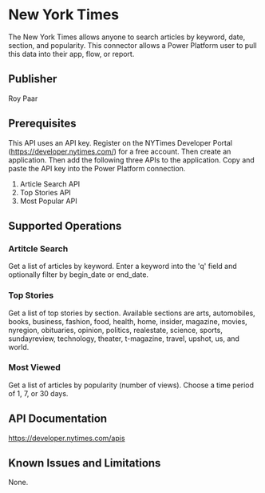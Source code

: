 # New York Times
The New York Times allows anyone to search articles by keyword, date, section, and popularity.  This connector allows a Power Platform user to pull this data into their app, flow, or report.

## Publisher
Roy Paar

## Prerequisites
This API uses an API key.  Register on the NYTimes Developer Portal (https://developer.nytimes.com/) for a free account.  Then create an application.  Then add the following three APIs to the application.  Copy and paste the API key into the Power Platform connection.
1. Article Search API
2. Top Stories API
3. Most Popular API

## Supported Operations
### Artitcle Search
Get a list of articles by keyword.  Enter a keyword into the 'q' field and optionally filter by begin_date or end_date.

### Top Stories
Get a list of top stories by section.  Available sections are arts, automobiles, books, business, fashion, food, health, home, insider, magazine, movies, nyregion, obituaries, opinion, politics, realestate, science, sports, sundayreview, technology, theater, t-magazine, travel, upshot, us, and world.

### Most Viewed
Get a list of articles by popularity (number of views). Choose a time period of 1, 7, or 30 days.  

## API Documentation
https://developer.nytimes.com/apis

## Known Issues and Limitations
None.
